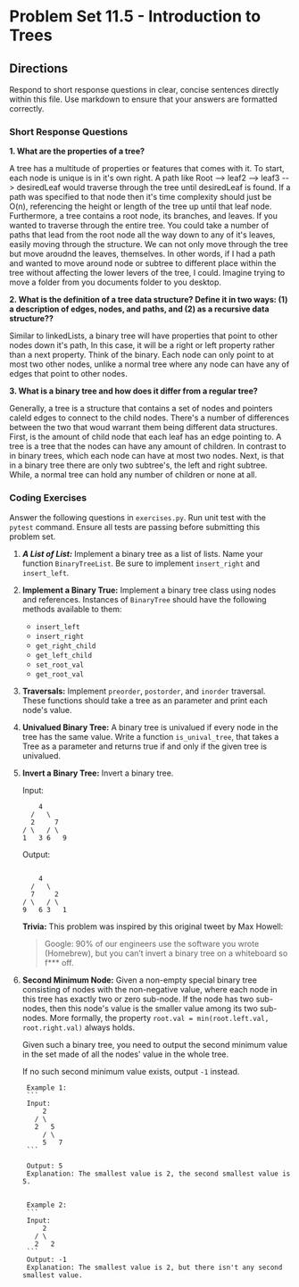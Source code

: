 # Problem Set 11.5 - Introduction to Trees

## Directions
Respond to short response questions in clear, concise sentences directly within this file. Use markdown to ensure that your answers are formatted correctly.

### Short Response Questions
**1. What are the properties of a tree?**
 
  A tree has a multitude of properties or features that comes with it. To start, each node is unique is in it's own right. A path like Root 
  --> leaf2 --> leaf3 --> desiredLeaf would traverse through the tree until desiredLeaf is found. If a path was specified to that node then it's
  time complexity should just be O(n), referencing the height or length of the tree up until that leaf node. Furthermore, a tree contains a root node, its 
  branches, and leaves. If you wanted to traverse through the entire tree. You could take a number of paths that lead from the root node all
  the way down to any of it's leaves, easily moving through the structure. We can not only move through the tree but move aroudnd the leaves, themselves.
  In other words, if I had a path and wanted to move around node or subtree to different place within the tree without affecting the 
  lower levers of the tree, I could. Imagine trying to move a folder from you documents folder to you desktop.

**2. What is the definition of a tree data structure? Define it in two ways: (1) a description of edges, nodes, and paths, and (2) as a recursive data structure??**

  Similar to linkedLists, a binary tree will have properties that point to other nodes down it's path, In this case, it will be a right or left property rather
  than a next property. Think of the binary. Each node can only point to at most two other nodes, unlike a normal tree where any node can have any of edges that 
  point to other nodes.
  

**3. What is a binary tree and how does it differ from a regular tree?**

  Generally, a tree is a structure that contains a set of nodes and pointers caleld edges to connect to the child nodes. There's a number of differences between 
  the two that woud warrant them being different data structures. First, is the amount of child node that each leaf has an edge pointing to. A tree is a tree 
  that the nodes can have any amount of children.	In contrast to in binary trees, which each node can have at most two nodes. Next, is that in a binary tree
  there are only two subtree's, the left and right subtree. While, a normal tree can hold any number of children or none at all.

### Coding Exercises
Answer the following questions in `exercises.py`. Run unit test with the `pytest` command. Ensure all tests are passing before submitting this problem set.

1. **_A List of List:_** Implement a binary tree as a list of lists. Name your function `BinaryTreeList`. Be sure to implement `insert_right` and `insert_left`.

2. **Implement a Binary True:** Implement a binary tree class using nodes and references. Instances of `BinaryTree` should have the following methods available to them:
   - `insert_left`
   - `insert_right`
   - `get_right_child`
   - `get_left_child`
   - `set_root_val`
   - `get_root_val`

3. **Traversals:** Implement `preorder`, `postorder`, and `inorder` traversal. These functions should take a tree as an parameter and print each node's value.
   
4. **Univalued Binary Tree:** A binary tree is univalued if every node in the tree has the same value. Write a function `is_unival_tree`, that takes a Tree as a parameter and returns true if and only if the given tree is univalued.

5. **Invert a Binary Tree:** Invert a binary tree.

    Input:
      ```
          4
        /   \
        2     7
      / \   / \
      1   3 6   9
      ```

      Output:
      ```

          4
        /   \
        7     2
      / \   / \
      9   6 3   1
      ```

      **Trivia:**
      This problem was inspired by this original tweet by Max Howell:

      > Google: 90% of our engineers use the software you wrote (Homebrew), but you can’t invert a binary tree on a whiteboard so f*** off.

6. **Second Minimum Node:** Given a non-empty special binary tree consisting of nodes with the non-negative value, where each node in this tree has exactly two or zero sub-node. If the node has two sub-nodes, then this node's value is the smaller value among its two sub-nodes. More formally, the property `root.val = min(root.left.val, root.right.val)` always holds.

      Given such a binary tree, you need to output the second minimum value in the set made of all the nodes' value in the whole tree.

      If no such second minimum value exists, output `-1` instead.

        Example 1:
        ```
        Input: 
            2
          / \
          2   5
            / \
            5   7
        ```

        Output: 5
        Explanation: The smallest value is 2, the second smallest value is 5.
        

        Example 2:
        ```
        Input: 
            2
          / \
          2   2
        ```
        Output: -1
        Explanation: The smallest value is 2, but there isn't any second smallest value.
        